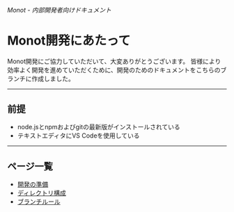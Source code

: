 ###### Monot - 内部開発者向けドキュメント
# Monot開発にあたって
Monot開発にご協力していただいて、大変ありがとうございます。
皆様により効率よく開発を進めていただくために、開発のためのドキュメントをこちらのブランチに作成しました。

---
## 前提
- node.jsとnpmおよびgitの最新版がインストールされている
- テキストエディタにVS Codeを使用している

---
## ページ一覧
- [開発の準備](./setup.md)
- [ディレクトリ構成](./directory.md)
- [ブランチルール](./branch.md)
